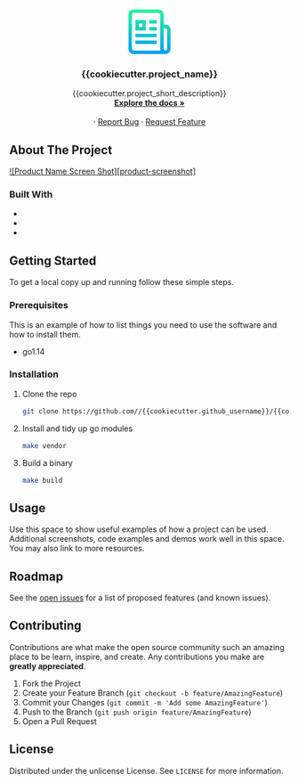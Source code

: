 <!-- PROJECT LOGO -->
<br />
<p align="center">
  <a href="https://github.com/{{cookiecutter.github_username}}/{{cookiecutter.project_name}}">
    <img src="images/logo.png" alt="Logo" width="80" height="80">
  </a>

  <h3 align="center">{{cookiecutter.project_name}}</h3>

  <p align="center">
    {{cookiecutter.project_short_description}}
    <br />
    <a href="https://github.com/{{cookiecutter.github_username}}/{{cookiecutter.project_name}}"><strong>Explore the docs »</strong></a>
    <br />
    <br />
    ·
    <a href="https://github.com//{{cookiecutter.github_username}}/{{cookiecutter.project_name}}"/issues">Report Bug</a>
    ·
    <a href="https://github.com/{{cookiecutter.github_username}}/{{cookiecutter.project_name}}/issues">Request Feature</a>
  </p>
</p>

<!-- ABOUT THE PROJECT -->

## About The Project

[![Product Name Screen Shot][product-screenshot]](https://example.com)

### Built With

- []()
- []()
- []()

## Getting Started

To get a local copy up and running follow these simple steps.

### Prerequisites

This is an example of how to list things you need to use the software and how to install them.

- go1.14

### Installation

1. Clone the repo
   ```sh
   git clone https://github.com//{{cookiecutter.github_username}}/{{cookiecutter.project_name}}.git
   ```
2. Install and tidy up go modules
   ```sh
   make vendor
   ```
3. Build a binary
   ```sh
   make build
   ```

## Usage

Use this space to show useful examples of how a project can be used. Additional screenshots, code examples and demos work well in this space. You may also link to more resources.

## Roadmap

See the [open issues](https://github.com/{{cookiecutter.github_username}}/{{cookiecutter.project_name}}/issues) for a list of proposed features (and known issues).

## Contributing

Contributions are what make the open source community such an amazing place to be learn, inspire, and create. Any contributions you make are **greatly appreciated**.

1. Fork the Project
2. Create your Feature Branch (`git checkout -b feature/AmazingFeature`)
3. Commit your Changes (`git commit -m 'Add some AmazingFeature'`)
4. Push to the Branch (`git push origin feature/AmazingFeature`)
5. Open a Pull Request

## License

Distributed under the unlicense License. See `LICENSE` for more information.
